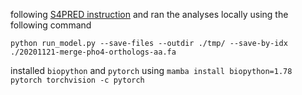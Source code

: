 following [S4PRED instruction](https://github.com/psipred/s4pred?tab=readme-ov-file) and ran the analyses locally using the following command

```unix
python run_model.py --save-files --outdir ./tmp/ --save-by-idx ./20201121-merge-pho4-orthologs-aa.fa
```

installed `biopython` and `pytorch` using
`mamba install biopython=1.78 pytorch torchvision -c pytorch`
